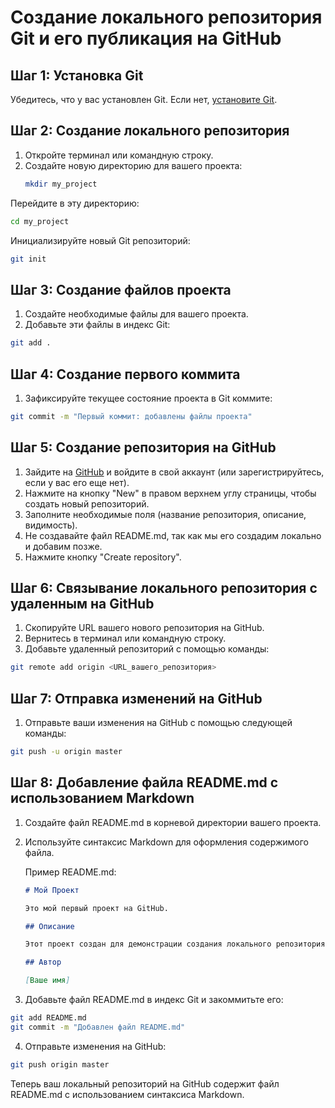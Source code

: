# Создание локального репозитория Git и его публикация на GitHub

## Шаг 1: Установка Git

Убедитесь, что у вас установлен Git. Если нет, [установите Git](https://git-scm.com/).

## Шаг 2: Создание локального репозитория

1. Откройте терминал или командную строку.
2. Создайте новую директорию для вашего проекта:
   ```bash
   mkdir my_project
   ```
  Перейдите в эту директорию:
  ```bash
  cd my_project
  ```
Инициализируйте новый Git репозиторий:
  ```bash
  git init
  ```
  
## Шаг 3: Создание файлов проекта

1. Создайте необходимые файлы для вашего проекта.
2. Добавьте эти файлы в индекс Git:
```bash
git add .
```

## Шаг 4: Создание первого коммита

1. Зафиксируйте текущее состояние проекта в Git коммите:
```bash
git commit -m "Первый коммит: добавлены файлы проекта"
```

## Шаг 5: Создание репозитория на GitHub

1. Зайдите на [GitHub](https://github.com/) и войдите в свой аккаунт (или зарегистрируйтесь, если у вас его еще нет).
2. Нажмите на кнопку "New" в правом верхнем углу страницы, чтобы создать новый репозиторий.
3. Заполните необходимые поля (название репозитория, описание, видимость).
4. Не создавайте файл README.md, так как мы его создадим локально и добавим позже.
5. Нажмите кнопку "Create repository".

## Шаг 6: Связывание локального репозитория с удаленным на GitHub

1. Скопируйте URL вашего нового репозитория на GitHub.
2. Вернитесь в терминал или командную строку.
3. Добавьте удаленный репозиторий с помощью команды:

```bash
git remote add origin <URL_вашего_репозитория>
```

## Шаг 7: Отправка изменений на GitHub

1. Отправьте ваши изменения на GitHub с помощью следующей команды:

```bash
git push -u origin master
```

## Шаг 8: Добавление файла README.md с использованием Markdown

1. Создайте файл README.md в корневой директории вашего проекта.
2. Используйте синтаксис Markdown для оформления содержимого файла.

   Пример README.md:

   ```markdown
   # Мой Проект

   Это мой первый проект на GitHub.

   ## Описание

   Этот проект создан для демонстрации создания локального репозитория Git и его публикации на GitHub.

   ## Автор

   [Ваше имя]

3. Добавьте файл README.md в индекс Git и закоммитьте его:
```bash
git add README.md
git commit -m "Добавлен файл README.md"
```

4. Отправьте изменения на GitHub:
```bash
git push origin master
```

Теперь ваш локальный репозиторий на GitHub содержит файл README.md с использованием синтаксиса Markdown.




